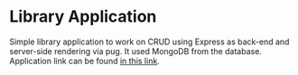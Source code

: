 # Library Application

Simple library application to work on CRUD using Express as back-end and server-side rendering via pug. It used MongoDB from the database. Application link can be found [in this link](https://mighty-tundra-70938.herokuapp.com/catalog).
